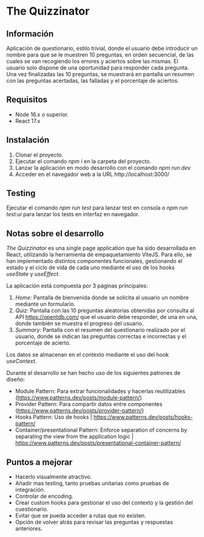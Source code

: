 # The Quizzinator

## Información

Aplicación de questionario, estilo trivial, donde el usuario debe introducir un nombre para que se le muestren 10 preguntas, en orden secuencial, 
de las cuales se van recogiendo los errores y aciertos sobre las mismas. El usuario solo dispone de una oportunidad para responder cada pregunta. 
Una vez finalizadas las 10 preguntas, se muestrará en pantalla un resumen con las preguntas acertadas, las falladas y el porcentaje de aciertos.

## Requisitos

* Node 16.x o superior.
* React 17.x

## Instalación

1. Clonar el proyecto.
2. Ejecutar el comando *npm i* en la carpeta del proyecto.
3. Lanzar la aplicación en modo desarrollo con el comando *npm run dev*
4. Acceder en el navegador web a la URL http://localhost:3000/

## Testing

Ejecutar el comando *npm run test* para lanzar test en consola o *npm run test:ui* para lanzar los tests en interfaz en navegador.

## Notas sobre el desarrollo

*The Quizzinator* es una single page application que ha sido desarrollada en React, utilizando la herramienta de empaquetamiento ViteJS.
Para ello, se han implementado distintos componentes funcionales, gestionando el estado y el ciclo de vida de cada uno mediante el uso de los hooks *useState* y *useEffect*.

La aplicación está compuesta por 3 páginas principales:
1. *Home:* Pantalla de bienvenida donde se solicita al usuario un nombre mediante un formulario.
2. *Quiz:* Pantalla con las 10 preguntas aleatorias obtenidas por consulta al API https://opentdb.com/ que el usuario debe responder, de una en una, donde también se muestra el progreso del usuario.
3. *Summary:* Pantalla con el resumen del questionario realizado por el usuario, donde se indican las preguntas correctas e incorrectas y el porcentaje de acierto.

Los datos se almacenan en el contexto mediante el uso del hook *useContext*.

Durante el desarrollo se han hecho uso de los siguientes patrones de diseño:
* Module Pattern: Para extrar funcionalidades y hacerlas reutilizables (https://www.patterns.dev/posts/module-pattern/)
* Provider Pattern: Para compartir datos entre componentes (https://www.patterns.dev/posts/provider-pattern/)
* Hooks Pattern: Uso de hooks | https://www.patterns.dev/posts/hooks-pattern/
* Container/presentational Pattern: Enforce separation of concerns by separating the view from the application logic | https://www.patterns.dev/posts/presentational-container-pattern/


## Puntos a mejorar

* Hacerlo visualmente atractivo.
* Añadir mas testing, tanto pruebas unitarias como pruebas de integración.
* Controlar de encoding.
* Crear custom hooks para gestionar el uso del contexto y la gestión del cuestionario.
* Evitar que se pueda acceder a rutas que no existen.
* Opción de volver atrás para revisar las preguntas y respuestas anteriores.